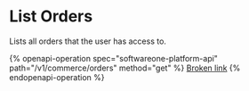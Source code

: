 # List Orders

Lists all orders that the user has access to.

{% openapi-operation spec="softwareone-platform-api" path="/v1/commerce/orders" method="get" %}
[Broken link](broken-reference)
{% endopenapi-operation %}
